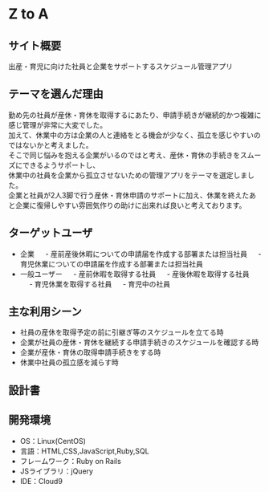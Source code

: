 # Z to A

## サイト概要
出産・育児に向けた社員と企業をサポートするスケジュール管理アプリ

## テーマを選んだ理由
勤め先の社員が産休・育休を取得するにあたり、申請手続きが継続的かつ複雑に感じ管理が非常に大変でした。<br>
加えて、休業中の方は企業の人と連絡をとる機会が少なく、孤立を感じやすいのではないかと考えました。<br>
そこで同じ悩みを抱える企業がいるのではと考え、産休・育休の手続きをスムーズにできるようサポートし、<br>
休業中の社員を企業から孤立させないための管理アプリをテーマを選定しました。<br>
企業と社員が2人3脚で行う産休・育休申請のサポートに加え、休業を終えたあと企業に復帰しやすい雰囲気作りの助けに出来れば良いと考えております。

## ターゲットユーザ
- 企業 
　 - 産前産後休暇についての申請届を作成する部署または担当社員
　 - 育児休業についての申請届を作成する部署または担当社員
- 一般ユーザー
　 - 産前休暇を取得する社員
　 - 産後休暇を取得する社員
　 - 育児休業を取得する社員
　 - 育児中の社員

## 主な利用シーン
- 社員の産休を取得予定の前に引継ぎ等のスケジュールを立てる時
- 企業が社員の産休・育休を継続する申請手続きのスケジュールを確認する時
- 企業が産休・育休の取得申請手続きをする時
- 休業中社員の孤立感を減らす時


## 設計書


## 開発環境
- OS：Linux(CentOS)
- 言語：HTML,CSS,JavaScript,Ruby,SQL
- フレームワーク：Ruby on Rails
- JSライブラリ：jQuery
- IDE：Cloud9


